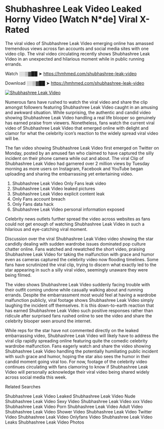 ﻿# Shubhashree Leak Video Leaked Horny Video [Watch N*de] Viral X-Rated

The viral video of ﻿Shubhashree Leak Video emerging online has amassed tremendous views across fan accounts and social media sites with one video clip. The viral video circulating recently shows ﻿Shubhashree Leak Video in an unexpected and hilarious moment while in public running errands. 

Watch ░░▒▓██ ➤ https://hmhmed.com/shubhashree-leak-video

Download ░░▒▓██ ➤ https://hmhmed.com/shubhashree-leak-video

[![Shubhashree Leak Video](https://i.imgur.com/dJHk4Zq.gif)](https://hmhmed.com/shubhashree-leak-video)

Numerous fans have rushed to watch the viral video and share the clip amongst followers featuring ﻿Shubhashree Leak Video caught in an amusing and awkward situation. While surprising, the authentic and candid video showing ﻿Shubhashree Leak Video handling a real life blooper so genuinely has earned praise from viewers. Nonetheless, fans watch the current viral video of ﻿Shubhashree Leak Video that emerged online with delight and clamor for what the celebrity icon’s reaction to the widely spread viral video will be.

The fan video showing ﻿Shubhashree Leak Video first emerged on Twitter on Monday, posted by an amused fan who claimed to have captured the silly incident on their phone camera while out and about. The viral Clip of ﻿Shubhashree Leak Video had garnered over 2 million views by Tuesday morning as more users on Instagram, Facebook and YouTube began uploading and sharing the embarrassing yet entertaining video. 

1. ﻿Shubhashree Leak Video Only Fans leak video
2. ﻿Shubhashree Leak Video leaked pictures
3. ﻿Shubhashree Leak Video explicit content leak
4. Only Fans account breach
5. Only Fans data hack
6. ﻿Shubhashree Leak Video personal information exposed

Celebrity news outlets further spread the video across websites as fans could not get enough of watching ﻿Shubhashree Leak Video in such a hilarious and eye-catching viral moment. 

Discussion over the viral ﻿Shubhashree Leak Video video showing the star candidly dealing with sudden wardrobe issues dominated pop culture chatter online. Fans watched and rewatched the short video, praising ﻿Shubhashree Leak Video for taking the malfunction with grace and humor even as cameras captured the celebrity video now flooding timelines. Some fans have scrutinized the viral clip, trying to discern what exactly led to the star appearing in such a silly viral video, seemingly unaware they were being filmed.

The video shows ﻿Shubhashree Leak Video suddenly facing trouble with their outfit coming undone while casually walking about and running errands. Despite the embarrassment most would feel at having a wardrobe malfunction publicly, viral footage shows ﻿Shubhashree Leak Video simply laughing the incident off themselves. It is this down-to-earth reaction that has earned ﻿Shubhashree Leak Video such positive responses rather than ridicule after surprised fans rushed online to see the video and share the celebrity blooper seen around the internet.  

While reps for the star have not commented directly on the leaked embarrassing video, ﻿Shubhashree Leak Video will likely have to address the viral clip rapidly spreading online featuring quite the comedic celebrity wardrobe malfunction. Fans eagerly watch and share the video showing ﻿Shubhashree Leak Video handling the potentially humiliating public incident with such grace and humor, hoping the star also sees the humor in their candid moment going viral too. For now, footage of the celebrity video continues circulating with fans clamoring to know if ﻿Shubhashree Leak Video will personally acknowledge their viral video being shared widely across social media this week.

Related Searches

﻿Shubhashree Leak Video Leaked
﻿Shubhashree Leak Video Nude
﻿Shubhashree Leak Video Sexy Video
﻿Shubhashree Leak Video xxx Video
﻿Shubhashree Leak Video Porn
﻿Shubhashree Leak Video Adult Video
﻿Shubhashree Leak Video Shower Video
﻿Shubhashree Leak Video Twitter Video
﻿Shubhashree Leak Video Onlyfans Video
﻿Shubhashree Leak Video Leaks
﻿Shubhashree Leak Video Photos